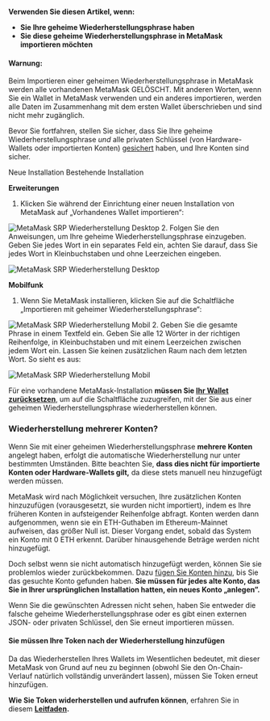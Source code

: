 **Verwenden Sie diesen Artikel, wenn:**


* **Sie Ihre geheime Wiederherstellungsphrase haben**
* **Sie diese geheime Wiederherstellungsphrase in MetaMask importieren möchten**



#### Warnung:


Beim Importieren einer geheimen Wiederherstellungsphrase in MetaMask werden alle vorhandenen MetaMask GELÖSCHT. Mit anderen Worten, wenn Sie ein Wallet in MetaMask verwenden und ein anderes importieren, werden alle Daten im Zusammenhang mit dem ersten Wallet überschrieben und sind nicht mehr zugänglich.


Bevor Sie fortfahren, stellen Sie sicher, dass Sie Ihre geheime Wiederherstellungsphrase *und* alle privaten Schlüssel (von Hardware-Wallets oder importierten Konten) [gesichert](https://support.metamask.io/hc/en-us/articles/360015290032-How-to-reveal-your-Secret-Recovery-Phrase) haben, und Ihre Konten sind sicher.





Neue Installation Bestehende Installation




**Erweiterungen**

1. Klicken Sie während der Einrichtung einer neuen Installation von MetaMask auf „Vorhandenes Wallet importieren“:


![MetaMask SRP Wiederherstellung Desktop](https://support.metamask.io/hc/article_attachments/13174191781275)
2. Folgen Sie den Anweisungen, um Ihre geheime Wiederherstellungsphrase einzugeben. Geben Sie jedes Wort in ein separates Feld ein, achten Sie darauf, dass Sie jedes Wort in Kleinbuchstaben und ohne Leerzeichen eingeben.


![MetaMask SRP Wiederherstellung Desktop](https://support.metamask.io/hc/article_attachments/13174140779035)





**Mobilfunk**

1. Wenn Sie MetaMask installieren, klicken Sie auf die Schaltfläche „Importieren mit geheimer Wiederherstellungsphrase“:


![MetaMask SRP Wiederherstellung Mobil](https://support.metamask.io/hc/article_attachments/13312657792539)
2. Geben Sie die gesamte Phrase in einem Textfeld ein. Geben Sie alle 12 Wörter in der richtigen Reihenfolge, in Kleinbuchstaben und mit einem Leerzeichen zwischen jedem Wort ein. Lassen Sie keinen zusätzlichen Raum nach dem letzten Wort. So sieht es aus:


![MetaMask SRP Wiederherstellung Mobil](https://support.metamask.io/hc/article_attachments/13074718803995)







Für eine vorhandene MetaMask-Installation **müssen Sie [Ihr Wallet zurücksetzen](https://support.metamask.io/hc/en-us/articles/4556918516763-How-to-reset-your-wallet)**, um auf die Schaltfläche zuzugreifen, mit der Sie aus einer geheimen Wiederherstellungsphrase wiederherstellen können.


### Wiederherstellung mehrerer Konten?


Wenn Sie mit einer geheimen Wiederherstellungsphrase **mehrere Konten** angelegt haben, erfolgt die automatische Wiederherstellung nur unter bestimmten Umständen. Bitte beachten Sie, **dass dies nicht für importierte Konten oder Hardware-Wallets gilt,** da diese stets manuell neu hinzugefügt werden müssen.


MetaMask wird nach Möglichkeit versuchen, Ihre zusätzlichen Konten hinzuzufügen (vorausgesetzt, sie wurden nicht importiert), indem es Ihre früheren Konten in aufsteigender Reihenfolge abfragt. Konten werden dann aufgenommen, wenn sie ein ETH-Guthaben im Ethereum-Mainnet aufweisen, das größer Null ist. Dieser Vorgang endet, sobald das System ein Konto mit 0 ETH erkennt. Darüber hinausgehende Beträge werden nicht hinzugefügt.


Doch selbst wenn sie nicht automatisch hinzugefügt werden, können Sie sie problemlos wieder zurückbekommen. Dazu [fügen Sie Konten hinzu](https://support.metamask.io/hc/en-us/articles/360015489271), bis Sie das gesuchte Konto gefunden haben. **Sie müssen für jedes alte Konto, das Sie in Ihrer ursprünglichen Installation hatten, ein neues Konto „anlegen”.**


Wenn Sie die gewünschten Adressen nicht sehen, haben Sie entweder die falsche geheime Wiederherstellungsphrase oder es gibt einen externen JSON- oder privaten Schlüssel, den Sie erneut importieren müssen.



#### Sie müssen Ihre Token nach der Wiederherstellung hinzufügen


Da das Wiederherstellen Ihres Wallets im Wesentlichen bedeutet, mit dieser MetaMask von Grund auf neu zu beginnen (obwohl Sie den On-Chain-Verlauf natürlich vollständig unverändert lassen), müssen Sie Token erneut hinzufügen.


**Wie Sie Token widerherstellen und aufrufen können**, erfahren Sie in diesem **[Leitfaden](https://support.metamask.io/hc/en-us/articles/360015489031).**




